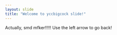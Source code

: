 ```yaml
---
layout: slide
title: "Welcome to yccbigcock slide!"
---
```

Actually, smd mfker!!!!!
Use the left arrow to go back!
